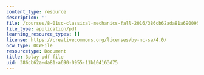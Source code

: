 ```yaml
---
content_type: resource
description: ''
file: /courses/8-01sc-classical-mechanics-fall-2016/386cb62ada81a690095511b104163d75_QCA3zOe2xdA.pdf
file_type: application/pdf
learning_resource_types: []
license: https://creativecommons.org/licenses/by-nc-sa/4.0/
ocw_type: OCWFile
resourcetype: Document
title: 3play pdf file
uid: 386cb62a-da81-a690-0955-11b104163d75
---
```

